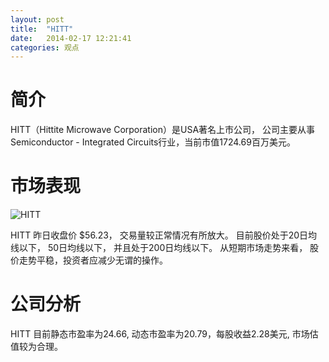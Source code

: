 ```yaml
---
layout: post
title:  "HITT"
date:   2014-02-17 12:21:41
categories: 观点
---
```


# 简介
HITT（Hittite Microwave Corporation）是USA著名上市公司，
公司主要从事Semiconductor - Integrated Circuits行业，当前市值1724.69百万美元。

# 市场表现

![HITT](http://finviz.com/chart.ashx?t=HITT&ty=c&ta=1&p=d&s=l)

HITT 昨日收盘价 $56.23，
交易量较正常情况有所放大。
目前股价处于20日均线以下，
50日均线以下，
并且处于200日均线以下。
从短期市场走势来看，
股价走势平稳，投资者应减少无谓的操作。

# 公司分析
HITT 目前静态市盈率为24.66, 动态市盈率为20.79，每股收益2.28美元,
市场估值较为合理。

